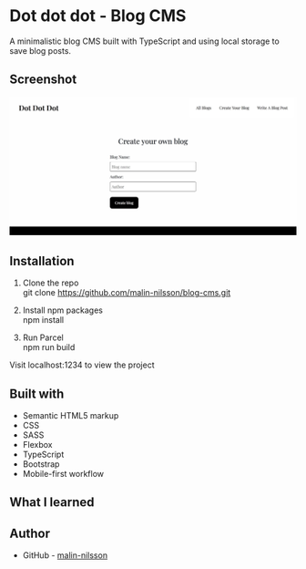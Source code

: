 # Dot dot dot - Blog CMS
A minimalistic blog CMS built with TypeScript and using local storage to save blog posts.

## Screenshot
![](./src/assets/screenshot.jpg)

## Installation
1. Clone the repo\
git clone https://github.com/malin-nilsson/blog-cms.git

2. Install npm packages\
npm install

3. Run Parcel\
npm run build

Visit localhost:1234 to view the project

## Built with
- Semantic HTML5 markup
- CSS
- SASS
- Flexbox
- TypeScript
- Bootstrap
- Mobile-first workflow

## What I learned

## Author
- GitHub - [malin-nilsson](https://github.com/malin-nilsson)
